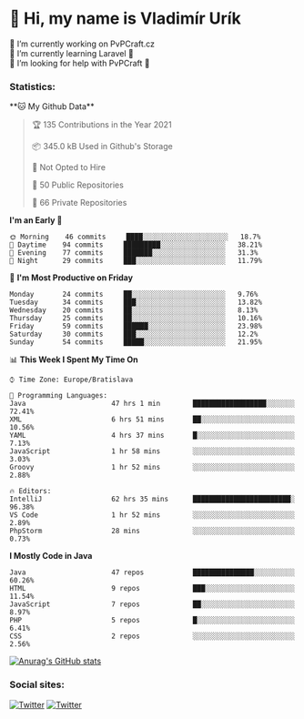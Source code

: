 <h1> 👋 Hi, my name is Vladimír Urík</h1>
<p>
 🔭 I’m currently working on PvPCraft.cz<br>
 🌱 I’m currently learning Laravel 💙<br>
 🤔 I’m looking for help with PvPCraft 💝<br>
</p>
<h3>Statistics:</h3>
<!--START_SECTION:waka-->
**🐱 My Github Data** 

> 🏆 135 Contributions in the Year 2021
 > 
> 📦 345.0 kB Used in Github's Storage 
 > 
> 🚫 Not Opted to Hire
 > 
> 📜 50 Public Repositories 
 > 
> 🔑 66 Private Repositories  
 > 
**I'm an Early 🐤** 

```text
🌞 Morning    46 commits     ████░░░░░░░░░░░░░░░░░░░░░   18.7% 
🌆 Daytime    94 commits     █████████░░░░░░░░░░░░░░░░   38.21% 
🌃 Evening    77 commits     ███████░░░░░░░░░░░░░░░░░░   31.3% 
🌙 Night      29 commits     ███░░░░░░░░░░░░░░░░░░░░░░   11.79%

```
📅 **I'm Most Productive on Friday** 

```text
Monday       24 commits     ██░░░░░░░░░░░░░░░░░░░░░░░   9.76% 
Tuesday      34 commits     ███░░░░░░░░░░░░░░░░░░░░░░   13.82% 
Wednesday    20 commits     ██░░░░░░░░░░░░░░░░░░░░░░░   8.13% 
Thursday     25 commits     ██░░░░░░░░░░░░░░░░░░░░░░░   10.16% 
Friday       59 commits     ██████░░░░░░░░░░░░░░░░░░░   23.98% 
Saturday     30 commits     ███░░░░░░░░░░░░░░░░░░░░░░   12.2% 
Sunday       54 commits     █████░░░░░░░░░░░░░░░░░░░░   21.95%

```


📊 **This Week I Spent My Time On** 

```text
⌚︎ Time Zone: Europe/Bratislava

💬 Programming Languages: 
Java                     47 hrs 1 min        ██████████████████░░░░░░░   72.41% 
XML                      6 hrs 51 mins       ██░░░░░░░░░░░░░░░░░░░░░░░   10.56% 
YAML                     4 hrs 37 mins       █░░░░░░░░░░░░░░░░░░░░░░░░   7.13% 
JavaScript               1 hr 58 mins        ░░░░░░░░░░░░░░░░░░░░░░░░░   3.03% 
Groovy                   1 hr 52 mins        ░░░░░░░░░░░░░░░░░░░░░░░░░   2.88%

🔥 Editors: 
IntelliJ                 62 hrs 35 mins      ████████████████████████░   96.38% 
VS Code                  1 hr 52 mins        ░░░░░░░░░░░░░░░░░░░░░░░░░   2.89% 
PhpStorm                 28 mins             ░░░░░░░░░░░░░░░░░░░░░░░░░   0.73%

```

**I Mostly Code in Java** 

```text
Java                     47 repos            ███████████████░░░░░░░░░░   60.26% 
HTML                     9 repos             ███░░░░░░░░░░░░░░░░░░░░░░   11.54% 
JavaScript               7 repos             ██░░░░░░░░░░░░░░░░░░░░░░░   8.97% 
PHP                      5 repos             █░░░░░░░░░░░░░░░░░░░░░░░░   6.41% 
CSS                      2 repos             ░░░░░░░░░░░░░░░░░░░░░░░░░   2.56%

```



<!--END_SECTION:waka-->

[![Anurag's GitHub stats](https://github-readme-stats.vercel.app/api?username=vladimir-urik)](https://github.com/anuraghazra/github-readme-stats)

<h3>Social sites:</h3>
<p><a href="https://twitter.com/GGGEDR" target="_blank"><img alt="Twitter" src="https://img.shields.io/badge/twitter-%231DA1F2.svg?&style=for-the-badge&logo=twitter&logoColor=white" /></a> <a href="https://www.reddit.com/user/GGGEDR" target="_blank"><img alt="Twitter" src="https://img.shields.io/badge/reddit-%23FE6262.svg?&style=for-the-badge&logo=reddit&logoColor=white" /></a>
</p>
